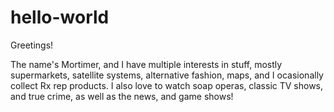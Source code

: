 # hello-world

Greetings!

The name's Mortimer, and I have multiple interests in stuff, mostly supermarkets, satellite systems, alternative fashion, maps, and I ocasionally collect Rx rep products.
I also love to watch soap operas, classic TV shows, and true crime, as well as the news, and game shows!
